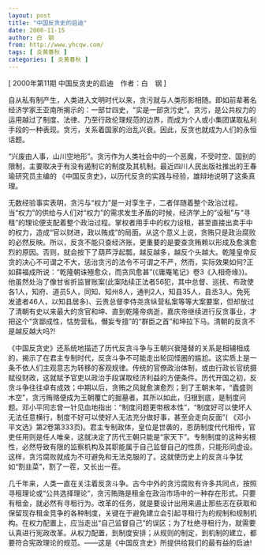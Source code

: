 ```yaml
---
layout: post
title: "中国反贪史的启迪"
date: 2000-11-15
author: 白　钢
from: http://www.yhcqw.com/
tags: [ 炎黄春秋 ]
categories: [ 炎黄春秋 ]
---
```



[ 2000年第11期 中国反贪史的启迪　作者：白　钢 ]


自从私有制产生，人类进入文明时代以来，贪污就与人类形影相随。即如前辈著名经济学家王亚南所揭示的：一部廿四史，“实是一部贪污史”。贪污，是公共权力的运用越过了制度、法律、乃至行政伦理规范的边界，而成为个人或小集团谋取私利手段的一种表现。贪污，关系着国家的治乱兴衰。因此，反贪也就成为人们的永恒话题。


“兴废由人事，山川空地形”。贪污作为人类社会中的一个恶魔，不受时空、国别的限制，主要取决于有没有遏制它的制度及其机制。最近四川人民出版社推出的王春瑜研究员主编的 
《中国反贪史》，以历代反贪的实践与经验，雄辩地说明了这条真理。


无数经验事实表明，贪污与“权力”是一对孪生子，二者伴随着整个政治过程。当“权力”的供给与人们对“权力”的需求发生矛盾的时候，经济学上的“设租”与“寻租”的理论便支配着整个政治过程。掌权者用手中的权力设租，甚至直接出卖手中的权力，造成“官以财进，政以贿成”的局面。从这个意义上说，贪贿只是政治腐败的必然反映。所以，反贪不能只查经济账，更重要的是要查贪贿赖以形成及愈演愈烈的原因。否则，就会按下了葫芦浮起瓢，越反越多，越反个头越大。乾隆皇帝反贪的决心不可谓之不大，惩治贪污的法令不可谓之不严，然而，实际效果如何?正如薛福成所说：“乾隆朝诛殛愈众，而贪风愈甚”(《庸庵笔记》卷3《入相奇缘》)。他虽然处治了像甘省折监冒账案(此案陆续正法者56犯，其中总督、巡抚、布政使各1人，知府、道员5人，同知、知州8人，通判2人，知县35人，县丞3人。免死发遣者46人，以知县居多)、云贵总督李侍尧贪纵营私案等等大案要案，但却放过了清朝有史以来最大的贪官和坤、直到乾隆帝病逝，嘉庆帝继续进行反贪事业，才把这个“贪鄙成性，怙势营私，僭妄专擅”的“群臣之首”和坤拉下马。清朝的反贪不是越反越大吗?!


《中国反贪史》还系统地描述了历代反贪斗争与王朝兴衰隆替的关系是相辅相成的，揭示了在君主专制时代，反贪斗争不可能走出轮回怪圈的尴尬。这实质上是一条不依人们主观意志为转移的客观规律。传统的官僚政治体制，或由行政长官统摄赋役财政，这就赋予官吏以政治手段谋取经济利益的方便条件。历代开国之初，反贪斗争往往卓有成效；中期以后，贪贿之风就愈演愈烈；到了王朝末年，“蠹盛则木空”，贪污贿赂便成为王朝覆亡的掘墓者。其所以如此，归根到底，是制度问题。邓小平同志曾一针见血地指出：“制度问题更带根本性”，“制度好可以使坏人无法任意横行，制度不好可以使好人无法充分做好事，甚至会走向反面”( 
《邓小平文选》第2卷第333页)。君主专制政体，皇位是世袭的，恩荫制度代代相传，官吏任用则是任人唯亲，这就决定了历代王朝只能是“家天下”。专制制度的这种劣根性，必然导致有限的监察机构及其职能属于自己监督自己的性质，只能形同虚设。这样，贪污腐败就成为不可避免和无法克服的了。这就使历史上的反贪斗争犹如“割韭菜”，割了一茬，又长出一茬。


几千年来，人类一直在关注着反贪斗争。古今中外的贪污腐败有许多共同点，按照寻租理论或“公共选择理论”，贪污贿赂是租金在政治市场中的一种存在形式。只要有租金，就必然有寻租行为。改革的任务，就是要设计出用来遏止那些志在获取和保留现存租金竞争的各种制度，关键在于避免建立会引起寻租行为的规制和规制机构。在权力配置上，应当走出“自己监督自己”的误区；为了杜绝寻租行为，就需要认真进行宪政改革。从权力配置，到制度安排；从规则的制定，到机制的建立，都要符合宪政理论的规范。——这是《中国反贪史》所提供给我们的最有益的启迪!


